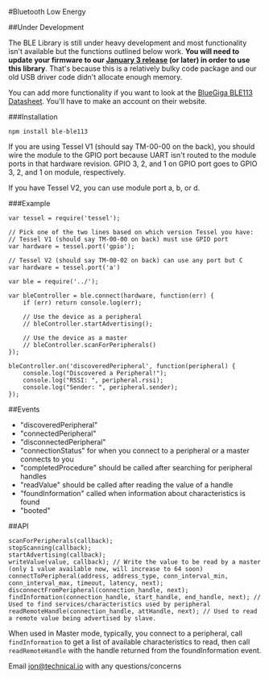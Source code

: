 #Bluetooth Low Energy

##Under Development

The BLE Library is still under heavy development and most functionality isn't available but the functions outlined below work. __You will need to update your firmware to our [January 3 release](https://github.com/tessel/firmware/releases/tag/2014-01-03) (or later) in order to use this library__. That's because this is a relatively bulky code package and our old USB driver code didn't allocate enough memory.

You can add more functionality if you want to look at the [BlueGiga BLE113 Datasheet](http://www.bluegiga.com/en-US/products/bluetooth-4.0-modules/ble113-bluetooth--smart-module/documentation/). You'll have to make an account on their website.

###Installation
```
npm install ble-ble113
```

If you are using Tessel V1 (should say TM-00-00 on the back), you should wire the module to the GPIO port because UART isn't routed to the module ports in that hardware revision. GPIO 3, 2, and 1 on GPIO port goes to GPIO 3, 2, and 1 on module, respectively. 

If you have Tessel V2, you can use module port a, b, or d.

###Example
```
var tessel = require('tessel');

// Pick one of the two lines based on which version Tessel you have:
// Tessel V1 (should say TM-00-00 on back) must use GPIO port
var hardware = tessel.port('gpio');

// Tessel V2 (should say TM-00-02 on back) can use any port but C
var hardware = tessel.port('a')

var ble = require('../');

var bleController = ble.connect(hardware, function(err) {
	if (err) return console.log(err);

	// Use the device as a peripheral
	// bleController.startAdvertising();

	// Use the device as a master
	// bleController.scanForPeripherals()
});

bleController.on('discoveredPeripheral', function(peripheral) {
    console.log("Discovered a Peripheral!");
    console.log("RSSI: ", peripheral.rssi);
    console.log("Sender: ", peripheral.sender);
});
```

##Events

* "discoveredPeripheral"
* "connectedPeripheral"
* "disconnectedPeripheral"
* "connectionStatus" for when you connect to a peripheral or a master connects to you
* "completedProcedure" should be called after searching for peripheral handles 
* "readValue" should be called after reading the value of a handle
* "foundInformation" called when information about characteristics is found
* "booted"

##API
```
scanForPeripherals(callback);
stopScanning(callback);
startAdvertising(callback);
writeValue(value, callback); // Write the value to be read by a master (only 1 value available now, will increase to 64 soon)
connectToPeripheral(address, address_type, conn_interval_min, conn_interval_max, timeout, latency, next);
disconnectFromPeripheral(connection_handle, next);
findInformation(connection_handle, start_handle, end_handle, next); // Used to find services/characteristics used by peripheral
readRemoteHandle(connection_handle, attHandle, next); // Used to read a remote value being advertised by slave.
```

When used in Master mode, typically, you connect to a peripheral, call `findInformation` to get a list of available characteristics to read, then call `readRemoteHandle` with the handle returned from the foundInformation event.


Email jon@technical.io with any questions/concerns
